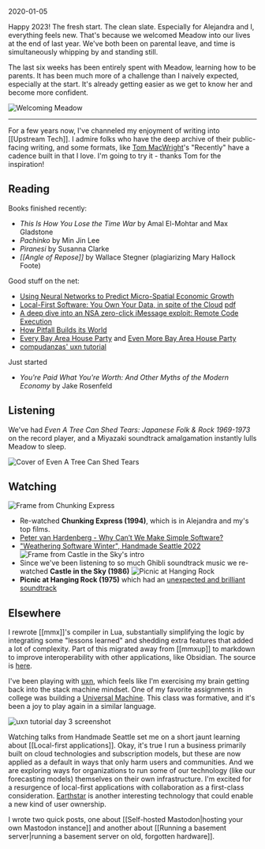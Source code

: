 2020-01-05

Happy 2023! The fresh start. The clean slate. Especially for Alejandra and I, everything feels new. That's because we welcomed Meadow into our lives at the end of last year. We've both been on parental leave, and time is simultaneously whipping by and standing still.

The last six weeks has been entirely spent with Meadow, learning how to be parents. It has been much more of a challenge than I naively expected, especially at the start. It's already getting easier as we get to know her and become more confident.

![Welcoming Meadow](img/meadow.png)

--- 

For a few years now, I've channeled my enjoyment of writing into [[Upstream Tech]]. I admire folks who have the deep archive of their public-facing writing, and some formats, like [Tom MacWright](https://macwright.com/)'s "Recently" have a cadence built in that I love. I'm going to try it - thanks Tom for the inspiration!

## Reading

Books finished recently:

- _This Is How You Lose the Time War_ by Amal El-Mohtar and Max Gladstone
- _Pachinko_ by Min Jin Lee
- _Piranesi_ by Susanna Clarke
- _[[Angle of Repose]]_ by Wallace Stegner (plagiarizing Mary Hallock Foote)

Good stuff on the net:

- [Using Neural Networks to Predict Micro-Spatial Economic Growth](https://www.nber.org/papers/w29569)
- [Local-First Software: You Own Your Data, in spite of the Cloud](https://www.inkandswitch.com/local-first/) [pdf](https://www.inkandswitch.com/local-first/static/local-first.pdf)
- [A deep dive into an NSA zero-click iMessage exploit: Remote Code Execution](https://googleprojectzero.blogspot.com/2021/12/a-deep-dive-into-nso-zero-click.html)
- [How Pitfall Builds its World](https://evoniuk.github.io/posts/pitfall.html)
- [Every Bay Area House Party](https://astralcodexten.substack.com/p/every-bay-area-house-party) and [Even More Bay Area House Party](https://astralcodexten.substack.com/p/even-more-bay-area-house-party)
- [compudanzas' uxn tutorial](https://compudanzas.net/uxn_tutorial.html)

Just started 

- *You're Paid What You're Worth: And Other Myths of the Modern Economy* by Jake Rosenfeld

## Listening

We've had _Even A Tree Can Shed Tears: Japanese Folk & Rock 1969-1973_ on the record player, and a Miyazaki soundtrack amalgamation instantly lulls Meadow to sleep.

![Cover of Even A Tree Can Shed Tears](img/lita-japan-series2.jpeg)

## Watching

![Frame from Chunking Express](img/chunking-express.jpeg)
- Re-watched **Chunking Express (1994)**, which is in Alejandra and my's top films.
- [Peter van Hardenberg - Why Can’t We Make Simple Software?](https://vimeo.com/780013486)
- ["Weathering Software Winter", Handmade Seattle 2022](https://www.youtube.com/watch?v=9TJuOwy4aGA)
![Frame from Castle in the Sky's intro](img/castle-in-the-sky.jpeg)
- Since we've been listening to so much Ghibli soundtrack music we re-watched **Castle in the Sky (1986)**
![Picnic at Hanging Rock](img/picnic-at-hanging-rock.jpg)
- **Picnic at Hanging Rock (1975)** which had an [unexpected and brilliant soundtrack](https://www.youtube.com/watch?v=_guHfwfIIO4)

## Elsewhere

I rewrote [[mmx]]'s compiler in Lua, substantially simplifying the logic by integrating some "lessons learned" and shedding extra features that added a lot of complexity. Part of this migrated away from [[mmxup]] to markdown to improve interoperability with other applications, like Obsidian. The source is [here](https://github.com/mrshll/mmx).

I've been playing with [uxn](https://wiki.xxiivv.com/site/uxn.html), which feels like I'm exercising my brain getting back into the stack machine mindset. One of my favorite assignments in college was building a [Universal Machine](https://www.cs.tufts.edu/comp/40-2011f/notes.html#toc100). This class was formative, and it's been a joy to play again in a similar language.

![uxn tutorial day 3 screenshot](img/screenshot_uxn-draw-with-keyboard.png)

Watching talks from Handmade Seattle set me on a short jaunt learning about [[Local-first applications]]. Okay, it's true I run a business primarily built on cloud technologies and subscription models, but these are now applied as a default in ways that only harm users and communities. And we are exploring ways for organizations to run some of our technology (like our forecasting models) themselves on their own infrastructure. I'm excited for a resurgence of local-first applications with collaboration as a first-class consideration. [Earthstar](https://earthstar-project.org/) is another interesting technology that could enable a new kind of user ownership.

I wrote two quick posts, one about [[Self-hosted Mastodon|hosting your own Mastodon instance]] and another about [[Running a basement server|running a basement server on old, forgotten hardware]].

